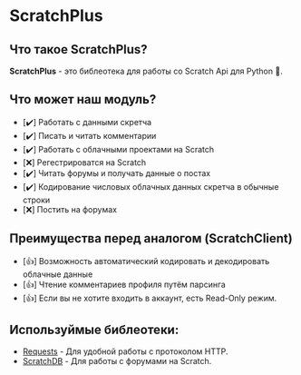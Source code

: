 # ScratchPlus
## Что такое ScratchPlus?
**ScratchPlus** - это библеотека для работы со Scratch Api для Python :snake:.
## Что может наш модуль?
- [:heavy_check_mark:] Работать с данными скретча
- [:heavy_check_mark:] Писать и читать комментарии 
- [:heavy_check_mark:] Работать с облачными проектами на Scratch
- [:x:] Регестрироватся на Scratch
- [:heavy_check_mark:] Читать форумы и получать данные о постах
- [✔️] Кодирование числовых облачных данных скретча в обычные строки
- [:x:] Постить на форумах
## Преимущества перед аналогом (ScratchClient)
- [:+1:] Возможность автоматический кодировать и декодировать облачные данные  
- [:+1:] Чтение комментариев профиля путём парсинга
- [:+1:] Если вы не хотите входить в аккаунт, есть Read-Only режим.

## Используймые библеотеки:
- [Requests](github.com/psf/requests) - Для удобной работы с протоколом HTTP.
- [ScratchDB](https://scratchdb.lefty.one/) - Для работы с форумами на Scratch.

